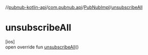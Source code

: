 //[pubnub-kotlin-api](../../../index.md)/[com.pubnub.api](../index.md)/[PubNubImpl](index.md)/[unsubscribeAll](unsubscribe-all.md)

# unsubscribeAll

[ios]\
open override fun [unsubscribeAll](unsubscribe-all.md)()
